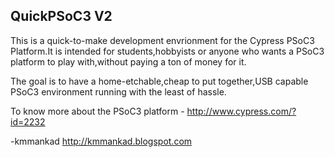 QuickPSoC3 V2
--------------

This is a quick-to-make development envrionment for the Cypress PSoC3 Platform.It is intended for students,hobbyists or anyone who wants a PSoC3 platform to play with,without paying a ton of money for it.

The goal is to have a home-etchable,cheap to put together,USB capable PSoC3 environment running with the least of hassle.

To know more about the PSoC3 platform - http://www.cypress.com/?id=2232


-kmmankad
http://kmmankad.blogspot.com